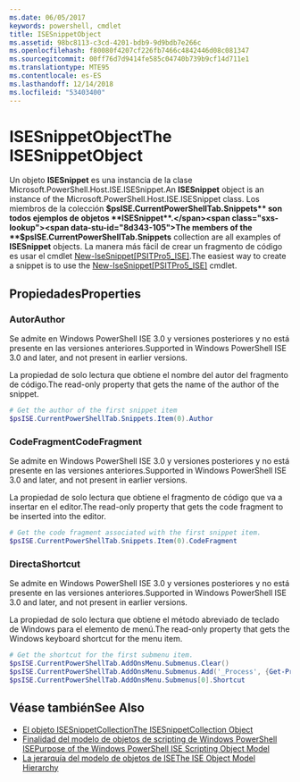 ```yaml
---
ms.date: 06/05/2017
keywords: powershell, cmdlet
title: ISESnippetObject
ms.assetid: 98bc8113-c3cd-4201-bdb9-9d9bdb7e266c
ms.openlocfilehash: f80080f4207cf226fb7466c4842446d08c081347
ms.sourcegitcommit: 00ff76d7d9414fe585c04740b739b9cf14d711e1
ms.translationtype: MTE95
ms.contentlocale: es-ES
ms.lasthandoff: 12/14/2018
ms.locfileid: "53403400"
---
```

# <a name="the-isesnippetobject"></a><span data-ttu-id="8d343-103">ISESnippetObject</span><span class="sxs-lookup"><span data-stu-id="8d343-103">The ISESnippetObject</span></span>

<span data-ttu-id="8d343-104">Un objeto **ISESnippet** es una instancia de la clase Microsoft.PowerShell.Host.ISE.ISESnippet.</span><span class="sxs-lookup"><span data-stu-id="8d343-104">An **ISESnippet** object is an instance of the Microsoft.PowerShell.Host.ISE.ISESnippet class.</span></span> <span data-ttu-id="8d343-105">Los miembros de la colección **$psISE.CurrentPowerShellTab.Snippets** son todos ejemplos de objetos **ISESnippet**.</span><span class="sxs-lookup"><span data-stu-id="8d343-105">The members of the **$psISE.CurrentPowerShellTab.Snippets** collection are all examples of **ISESnippet** objects.</span></span> <span data-ttu-id="8d343-106">La manera más fácil de crear un fragmento de código es usar el cmdlet [New-IseSnippet&#91;PSITPro5_ISE&#93;](https://technet.microsoft.com/library/0a6339a3-2683-4a8e-8929-90ad9a95c3e0).</span><span class="sxs-lookup"><span data-stu-id="8d343-106">The easiest way to create a snippet is to use the [New-IseSnippet&#91;PSITPro5_ISE&#93;](https://technet.microsoft.com/library/0a6339a3-2683-4a8e-8929-90ad9a95c3e0) cmdlet.</span></span>

## <a name="properties"></a><span data-ttu-id="8d343-107">Propiedades</span><span class="sxs-lookup"><span data-stu-id="8d343-107">Properties</span></span>

### <a name="author"></a><span data-ttu-id="8d343-108">Autor</span><span class="sxs-lookup"><span data-stu-id="8d343-108">Author</span></span>

<span data-ttu-id="8d343-109">Se admite en Windows PowerShell ISE 3.0 y versiones posteriores y no está presente en las versiones anteriores.</span><span class="sxs-lookup"><span data-stu-id="8d343-109">Supported in Windows PowerShell ISE 3.0 and later, and not present in earlier versions.</span></span>

<span data-ttu-id="8d343-110">La propiedad de solo lectura que obtiene el nombre del autor del fragmento de código.</span><span class="sxs-lookup"><span data-stu-id="8d343-110">The read-only property that gets the name of the author of the snippet.</span></span>

```powershell
# Get the author of the first snippet item
$psISE.CurrentPowerShellTab.Snippets.Item(0).Author
```

### <a name="codefragment"></a><span data-ttu-id="8d343-111">CodeFragment</span><span class="sxs-lookup"><span data-stu-id="8d343-111">CodeFragment</span></span>

<span data-ttu-id="8d343-112">Se admite en Windows PowerShell ISE 3.0 y versiones posteriores y no está presente en las versiones anteriores.</span><span class="sxs-lookup"><span data-stu-id="8d343-112">Supported in Windows PowerShell ISE 3.0 and later, and not present in earlier versions.</span></span>

<span data-ttu-id="8d343-113">La propiedad de solo lectura que obtiene el fragmento de código que va a insertar en el editor.</span><span class="sxs-lookup"><span data-stu-id="8d343-113">The read-only property that gets the code fragment to be inserted into the editor.</span></span>

```powershell
# Get the code fragment associated with the first snippet item.
$psISE.CurrentPowerShellTab.Snippets.Item(0).CodeFragment
```

### <a name="shortcut"></a><span data-ttu-id="8d343-114">Directa</span><span class="sxs-lookup"><span data-stu-id="8d343-114">Shortcut</span></span>

<span data-ttu-id="8d343-115">Se admite en Windows PowerShell ISE 3.0 y versiones posteriores y no está presente en las versiones anteriores.</span><span class="sxs-lookup"><span data-stu-id="8d343-115">Supported in Windows PowerShell ISE 3.0 and later, and not present in earlier versions.</span></span>

<span data-ttu-id="8d343-116">La propiedad de solo lectura que obtiene el método abreviado de teclado de Windows para el elemento de menú.</span><span class="sxs-lookup"><span data-stu-id="8d343-116">The read-only property that gets the Windows keyboard shortcut for the menu item.</span></span>

```powershell
# Get the shortcut for the first submenu item.
$psISE.CurrentPowerShellTab.AddOnsMenu.Submenus.Clear()
$psISE.CurrentPowerShellTab.AddOnsMenu.Submenus.Add('_Process', {Get-Process}, 'Alt+P')
$psISE.CurrentPowerShellTab.AddOnsMenu.Submenus[0].Shortcut
```

## <a name="see-also"></a><span data-ttu-id="8d343-117">Véase también</span><span class="sxs-lookup"><span data-stu-id="8d343-117">See Also</span></span>

- [<span data-ttu-id="8d343-118">El objeto ISESnippetCollection</span><span class="sxs-lookup"><span data-stu-id="8d343-118">The ISESnippetCollection Object</span></span>](The-ISESnippetCollection-Object.md)
- [<span data-ttu-id="8d343-119">Finalidad del modelo de objetos de scripting de Windows PowerShell ISE</span><span class="sxs-lookup"><span data-stu-id="8d343-119">Purpose of the Windows PowerShell ISE Scripting Object Model</span></span>](purpose-of-the-windows-powershell-ise-scripting-object-model.md)
- [<span data-ttu-id="8d343-120">La jerarquía del modelo de objetos de ISE</span><span class="sxs-lookup"><span data-stu-id="8d343-120">The ISE Object Model Hierarchy</span></span>](The-ISE-Object-Model-Hierarchy.md)